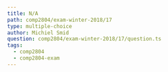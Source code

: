 ```yaml
---
title: N/A
path: comp2804/exam-winter-2018/17
type: multiple-choice
author: Michiel Smid
question: comp2804/exam-winter-2018/17/question.ts
tags:
  - comp2804
  - comp2804-exam
---
```

